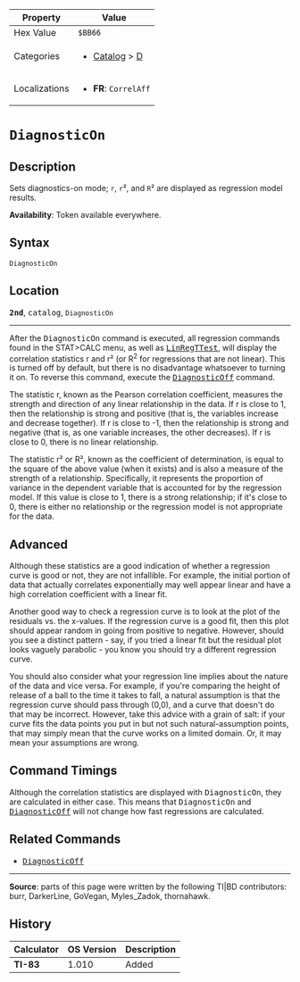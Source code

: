 | Property      | Value |
|---------------|-------|
| Hex Value     | `$BB66`|
| Categories    | <ul><li>[Catalog](<../categories/Catalog.md>) > [D](<../categories/Catalog.md#D>)</li></ul> |
| Localizations | <ul><li><b>FR</b>: `CorrelAff`</li></ul> |

# `DiagnosticOn`

## Description
Sets diagnostics-on mode; `r`, `r`², and `R`² are displayed as regression model results.


<b>Availability</b>: Token available everywhere.

## Syntax
`DiagnosticOn`

## Location
<tt><kbd><b>2nd</b></kbd></tt>, <kbd>catalog</kbd>, `DiagnosticOn`
<hr>

After the <tt>DiagnosticOn</tt> command is executed, all regression commands found in the STAT>CALC menu, as well as <tt><a href="LinRegTTest.md">LinRegTTest</a></tt>, will display the correlation statistics r and r² (or R<sup>2</sup> for regressions that are not linear). This is turned off by default, but there is no disadvantage whatsoever to turning it on. To reverse this command, execute the <tt><a href="DiagnosticOff.md">DiagnosticOff</a></tt> command.

The statistic r, known as the Pearson correlation coefficient, measures the strength and direction of any linear relationship in the data. If r is close to 1, then the relationship is strong and positive (that is, the variables increase and decrease together). If r is close to -1, then the relationship is strong and negative (that is, as one variable increases, the other decreases). If r is close to 0, there is no linear relationship.

The statistic r² or R², known as the coefficient of determination, is equal to the square of the above value (when it exists) and is also a measure of the strength of a relationship. Specifically, it represents the proportion of variance in the dependent variable that is accounted for by the regression model. If this value is close to 1, there is a strong relationship; if it's close to 0, there is either no relationship or the regression model is not appropriate for the data.

## Advanced

Although these statistics are a good indication of whether a regression curve is good or not, they are not infallible. For example, the initial portion of data that actually correlates exponentially may well appear linear and have a high correlation coefficient with a linear fit.

Another good way to check a regression curve is to look at the plot of the residuals vs. the x-values. If the regression curve is a good fit, then this plot should appear random in going from positive to negative. However, should you see a distinct pattern - say, if you tried a linear fit but the residual plot looks vaguely parabolic - you know you should try a different regression curve.

You should also consider what your regression line implies about the nature of the data and vice versa. For example, if you're comparing the height of release of a ball to the time it takes to fall, a natural assumption is that the regression curve should pass through (0,0), and a curve that doesn't do that may be incorrect. However, take this advice with a grain of salt: if your curve fits the data points you put in but not such natural-assumption points, that may simply mean that the curve works on a limited domain. Or, it may mean your assumptions are wrong.

## Command Timings

Although the correlation statistics are displayed with <tt>DiagnosticOn</tt>, they are calculated in either case. This means that <tt>DiagnosticOn</tt> and <tt><a href="DiagnosticOff.md">DiagnosticOff</a></tt> will not change how fast regressions are calculated.

## Related Commands

*   <tt><a href="DiagnosticOff.md">DiagnosticOff</a></tt>

* * *

**Source**: parts of this page were written by the following TI|BD contributors: burr, DarkerLine, GoVegan, Myles_Zadok, thornahawk.

## History
| Calculator | OS Version | Description |
|------------|------------|-------------|
| <b>TI-83</b> | 1.010 | Added |


